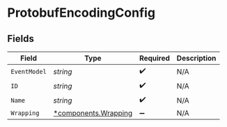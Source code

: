 # ProtobufEncodingConfig


## Fields

| Field                                                       | Type                                                        | Required                                                    | Description                                                 |
| ----------------------------------------------------------- | ----------------------------------------------------------- | ----------------------------------------------------------- | ----------------------------------------------------------- |
| `EventModel`                                                | *string*                                                    | :heavy_check_mark:                                          | N/A                                                         |
| `ID`                                                        | *string*                                                    | :heavy_check_mark:                                          | N/A                                                         |
| `Name`                                                      | *string*                                                    | :heavy_check_mark:                                          | N/A                                                         |
| `Wrapping`                                                  | [*components.Wrapping](../../models/components/wrapping.md) | :heavy_minus_sign:                                          | N/A                                                         |